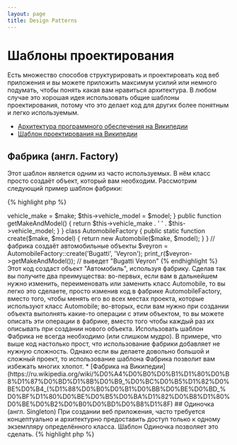 ```yaml
---
layout: page
title: Design Patterns
---
```


# Шаблоны проектирования

Есть множество способов структурировать и проектировать код веб приложения и вы можете приложить максимум усилий 
или немного подумать, чтобы понять какая вам нравиться архитектура. В любом случае это хорошая идея использовать общие
шаблоны проектирования, потому что это делает код для других более понятным и легко используемым.

* [Архитектура программного обеспечения на Википедии](https://ru.wikipedia.org/wiki/%D0%90%D1%80%D1%85%D0%B8%D1%82%D0%B5%D0%BA%D1%82%D1%83%D1%80%D0%B0_%D0%BF%D1%80%D0%BE%D0%B3%D1%80%D0%B0%D0%BC%D0%BC%D0%BD%D0%BE%D0%B3%D0%BE_%D0%BE%D0%B1%D0%B5%D1%81%D0%BF%D0%B5%D1%87%D0%B5%D0%BD%D0%B8%D1%8F)
* [Шаблон проектирования на Википедии](https://ru.wikipedia.org/wiki/%D0%A8%D0%B0%D0%B1%D0%BB%D0%BE%D0%BD_%D0%BF%D1%80%D0%BE%D0%B5%D0%BA%D1%82%D0%B8%D1%80%D0%BE%D0%B2%D0%B0%D0%BD%D0%B8%D1%8F)

## Фабрика (англ. Factory)

Этот шаблон является одним из часто используемых. В нём класс просто создаёт объект, который вам необходим.
Рассмотрим следующий пример шаблон фабрики:

{% highlight php %}
<?php
class Automobile
{
    private $vehicle_make;
    private $vehicle_model;

    public function __construct($make, $model)
    {
        $this->vehicle_make = $make;
        $this->vehicle_model = $model;
    }

    public function getMakeAndModel()
    {
        return $this->vehicle_make . ' ' . $this->vehicle_model;
    }
}

class AutomobileFactory
{
    public static function create($make, $model)
    {
        return new Automobile($make, $model);
    }
}

// фабрика создаёт автомобильные объекты
$veyron = AutomobileFactory::create('Bugatti', 'Veyron');

print_r($veyron->getMakeAndModel()); // выведет "Bugatti Veyron"
{% endhighlight %}

Этот код создаст объект "Автомобиль", используя фабрику. Сделав так вы получите два преимущества: во-первых,
если вам в дальнейшем нужно изменить, переименовать или заменить класс Automobile, то вы легко это сделаете, просто
изменив код в фабрике AutomobileFactory, вместо того, чтобы менять его во всех местах проекта, которые используют класс
Automobile; во-вторых, если вам нужно при создании объекта выполнять какие-то операции с этим объектом, то вы можете 
описать эти операции в фабрике, вместо того чтобы каждый раз их описывать при создании нового объекта.

Использовать шаблон Фабрика не всегда необходимо (или слишком мудро). В примере, что выше код настолько прост, что 
использование фабрики добавляет не нужную сложность. Однако если вы делаете довольно большой и сложный проект, то
использование шаблона Фабрика позволит вам избежать многих хлопот.

* [Фабрика на Википедии](https://ru.wikipedia.org/wiki/%D0%A4%D0%B0%D0%B1%D1%80%D0%B8%D1%87%D0%BD%D1%8B%D0%B9_%D0%BC%D0%B5%D1%82%D0%BE%D0%B4_(%D1%88%D0%B0%D0%B1%D0%BB%D0%BE%D0%BD_%D0%BF%D1%80%D0%BE%D0%B5%D0%BA%D1%82%D0%B8%D1%80%D0%BE%D0%B2%D0%B0%D0%BD%D0%B8%D1%8F)

## Одиночка (англ. Singleton)

При создании веб приложения, часто требуется концептуально и архитектурно предоставить доступ только к одному 
экземпляру определённого класса. Шаблон Одиночка позволяет это сделать.

{% highlight php %}
<?php
class Singleton
{
    /**
     * @var Singleton The reference to *Singleton* instance of this class
     */
    protected static $instance;
    
    /**
     * Returns the *Singleton* instance of this class.
     *
     * @return Singleton The *Singleton* instance.
     */
    public static function getInstance()
    {
        if (null === static::$instance) {
            static::$instance = new static();
        }

        return static::$instance;
    }

    /**
     * Protected constructor to prevent creating a new instance of the
     * *Singleton* via the `new` operator from outside of this class.
     */
    protected function __construct()
    {
    }

    /**
     * Private clone method to prevent cloning of the instance of the
     * *Singleton* instance.
     *
     * @return void
     */
    private function __clone()
    {
    }

    /**
     * Private unserialize method to prevent unserializing of the *Singleton*
     * instance.
     *
     * @return void
     */
    private function __wakeup()
    {
    }
}

class SingletonChild extends Singleton
{
}

$obj = Singleton::getInstance();
\var_dump($obj === Singleton::getInstance());             // bool(true)

$anotherObj = SingletonChild::getInstance();
\var_dump($anotherObj === Singleton::getInstance());      // bool(true)

\var_dump($anotherObj === SingletonChild::getInstance()); // bool(true)
{% endhighlight %}


Этот код реализует данный шаблон, используя [*статические* переменные](http://php.net/language.variables.scope#language.variables.scope.static)
и статический метод `getInstance()`.
Обратите внимание на следующее:

* Конструктор [`__construct`](http://php.net/language.oop5.decon#object.construct) 
сделан защищённым (protected), чтобы запретить создание нового объекта с помощью оператора `new`.
* Магический метод [`__clone`](http://php.net/language.oop5.cloning#object.clone) определён как частный (private),
чтобы предотвратить клонирование экземпляра класса с помощью [`clone`](http://php.net/language.oop5.cloning).
*  Магический метод  [`__wakeup`](http://php.net/language.oop5.magic#object.wakeup) определён как частный (private),
чтобы предотвратить десериализации экземпляра класса через глобальную функцию 
[`\unserialize()`](http://php.net/function.unserialize).
* Новый экземпляр создаётся с помощью 
[позднего статического связывания](http://php.net/language.oop5.late-static-bindings) в статическом методе 
`getInstance()` с ключевым словом `static`. This allows the subclassing of the class `Singleton` in the example.

Шаблон Одиночка полезен тогда, когда нужно быть уверенным, что экземпляр класса только один во жизненном цикле 
запроса для веб приложения. Обычно это происходит, когда имеется глобальный объект (например Configuration класс) или
общий ресурс (например очередь событий).

Вы должны быть осторожными, используя этот шаблон, поскольку по своей природе он вводит глобальное утверждение экземпляра
в приложении, понижая тем самым тестируемость. В большинстве случаев внедрение зависимостей могут (должны) 
использоваться вместо Singleton класса. Используя внедрение зависимости, означает, что мы не вводим ненужных соединений
в дизайн наших приложения, а объект, используя общий или глобальный ресурс, не требует знания конкретного класса.

* [Шаблон Одиночка на Википедии](https://ru.wikipedia.org/wiki/Singleton)

## Фронт-контролер (англ. Front Controller)

Шаблон Фронт-контроллер использует единую точку входа для приложения (например, index.php), которая обрабатывает все
запросы. Код этого шаблона отвечает за загрузку всех зависимостей, обработку и отправку запроса в браузере. 
Фронт-контроллер может быть полезным, поскольку способствует модульному коду и предоставляет центральное место,
в которое можно внедрить код для каждого запроса (например, санитарная обработка входных данных).

* [Фронт-контролер на Википедии](https://en.wikipedia.org/wiki/Front_Controller_pattern)

## Модель-представление-контроллер (англ. Model-View-Controller)

Модель-представление-контроллер (далее MVC) шаблон из то же серии, что и HMVC, MVVM. MVC позволяет разбить код
приложения на логические объекты, которые предназначены для под конкретные задачи. Модель служит как слой к доступу
данных и возвращает их в том формате, который необходим приложению. Контроллеры обрабатывают запросы,
обрабатывают данные, полученные из модели, и загружают представления, посылая в него ответ. Представления содержат
шаблоны (markup, xml и другие), которые отправляются в браузер.

MVC является наиболее распространенным архитектурным шаблоном, который используется в популярных 
[PHP фреймворков](https://github.com/codeguy/php-the-right-way/wiki/Frameworks).

Больше информации по подобным шаблонам вы можете подчеркнуть в следующих ссылках:

* [MVC](https://ru.wikipedia.org/wiki/Model-View-Controller)
* [HMVC](https://ru.wikipedia.org/wiki/HMVC)
* [MVVM](https://ru.wikipedia.org/wiki/Model-View-ViewModel)
